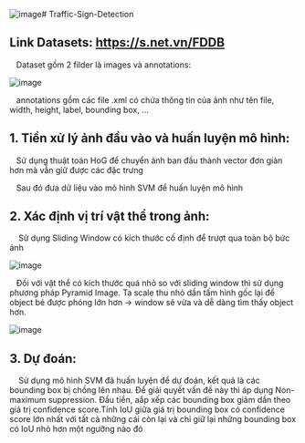 ![image](https://github.com/user-attachments/assets/90a3ef03-2346-4245-ad1b-c3efee2de494)# Traffic-Sign-Detection
## Link Datasets: https://s.net.vn/FDDB
&nbsp;&nbsp;&nbsp;Dataset gồm 2 filder là images và annotations:

  ![image](https://github.com/user-attachments/assets/b1060bd9-8f11-4e55-887b-8e091ff1d088)

&nbsp;&nbsp;&nbsp;annotations gồm các file .xml có chứa thông tin của ảnh như tên file, width, height, label, bounding box, ...

## 1. Tiền xử lý ảnh đầu vào và huấn luyện mô hình:
<p> &nbsp;&nbsp;&nbsp;Sử dụng thuật toán HoG để chuyển ảnh ban đầu thành vector đơn giản hơn mà vẫn giữ được các đặc trưng </p>
&nbsp;&nbsp;&nbsp;Sau đó đưa dữ liệu vào mô hình SVM để huấn luyện mô hình

## 2. Xác định vị trí vật thể trong ảnh:
&nbsp;&nbsp;&nbsp; Sử dụng Sliding Window có kích thước cố định để trượt qua toàn bộ bức ảnh

![image](https://github.com/user-attachments/assets/69fa1bfd-63c1-4969-9d1b-f72d6e24cb1d)

&nbsp;&nbsp;&nbsp;Đối với vật thể có kích thước quá nhỏ so với sliding window thì sử dụng phương pháp Pyramid Image. Ta scale thu nhỏ dần tấm hình gốc lại để object bé được phóng lớn hơn -> window sẽ vừa và dễ dàng tìm thấy object hơn.

![image](https://github.com/user-attachments/assets/7c7d9b3d-0ed6-4ab0-bfe3-f857bc4570ec)

## 3. Dự đoán:
&nbsp;&nbsp;&nbsp; Sử dụng mô hình SVM đã huấn luyện để dự đoán, kết quả là các bounding box bị chồng lên nhau. Để giải quyết vấn đề này thì áp dụng Non-maximum suppression. Đầu tiền, aắp xếp các bounding box giảm dần theo giá trị confidence score.Tính IoU giữa giá trị bounding box có confidence score lớn nhất với tất cả những cái còn lại và chỉ giữ lại những bounding box có IoU nhỏ hơn một ngưỡng nào đó
